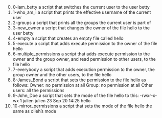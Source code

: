 0) 0-iam_betty a script that switches the current user to the user betty
1) 1-who_am_i  a script that prints the effective username of the current user
2) 2-groups a script that prints all the groups the current user is part of
3) 3-new_owner a script that changes the owner of the file hello to the user betty
4) 4-empty a script that creates an empty file called hello
5) 5-execute a script that adds execute permission to the owner of the file hello
6) 6-multiple_permissions a script that adds execute permission to the owner and the group owner, and read permission to other users, to the file hello
7) 7-everybody a script that adds execution permission to the owner, the group owner and the other users, to the file hello
8) 8-James_Bond a script that sets the permission to the file hello as follows:
Owner: no permission at all
Group: no permission at all
Other users: all the permissions
9) 9-John_Doe a script that sets the mode of the file hello to this:
-rwxr-x-wx 1 julien julien 23 Sep 20 14:25 hello
10) 10-mirror_permissions a script that sets the mode of the file hello the same as olleh’s mode
